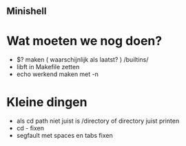 ## Minishell

# Wat moeten we nog doen?
- $? maken ( waarschijnlijk als laatst? ) /builtins/
- libft in Makefile zetten
- echo werkend maken met -n

# Kleine dingen
- als cd path niet juist is /directory of directory juist printen
- cd - fixen
- segfault met spaces en tabs fixen